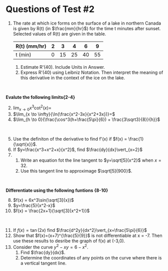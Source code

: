 # Questions of Test #2

1. The rate at which ice forms on the surface of a lake in northern Canada is given by R(t) (in $\frac{mm}{hr}$) for the time t minutes after sunset. Selected values of R(t) are given in the table.

    |R(t) (mm/hr)|2|3|4|6|9|
    |-------|------|------|------|------|-----|
    |t (min)|0|15|25|40|55|

    1. Estimate R'(40). Include Units in Answer.
    2. Express R'(40) using Leibniz Notation. Then interpret the meaning of this derivative in the context of the ice on the lake.

<br>

**Evalute the following limits{2-4}**

2. $\lim_{x \to 0}{x^3\cot^2(x)}=$
3. $\lim_{x \to \infty}{\ln(\frac{x^2-3x}{x^2+3x})}=$
4. $\lim_{h \to 0}{\frac{\cos^3(h+\frac{5\pi}{6}) + \frac{3\sqrt3}{8}}{h}}$

<br>

5. Use the definiton of the derivative to find f'(x) if $f(x) = \frac{1}{\sqrt{x}}$.
6. If $y=\frac{x^3+x^2+x}{x^2}$, find $\frac{dy}{dx}\vert_{x=2}$
7. 1. Write an equation fot the line tangent to $y=\sqrt[5]{x^2}$ when $x=32$.
   2. Use this tangent line to approximage $\sqrt[5]{900}$.

<br>

**Differentiate using the following funtions {8-10}**

8. $f(x) = 6x^3\sin(\sqrt[3]{x})$
9. $y=\frac{5}{x^2-x}$
10. $f(x) = \frac{2x+1}{\sqrt[3]{x^2+1}}$

<br>

11. If $f(x) =\tan(2x)$ find $\frac{d^2y}{dx^2}\vert_{x=\frac{5\pi}{6}}$
12. Show that $f(x)=(x+7)^{\frac{5}{9}}$ is not differentiable at x = -7. Then use these results to desribe the graph of f(x) at (-3,0).
13. Consider the curve $y^2-xy=6-x^2$.
    1. Find $\frac{dy}{dx}$.
    2. Determine the coordinates of any points on the curve where there is a vertical tangent line.
